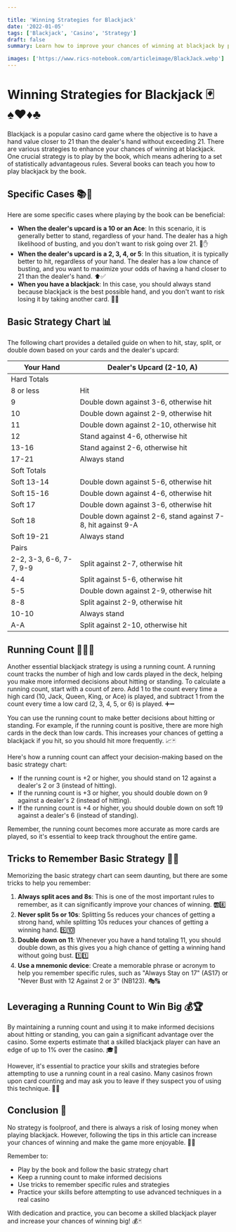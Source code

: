 ```yaml
---

title: 'Winning Strategies for Blackjack'
date: '2022-01-05'
tags: ['Blackjack', 'Casino', 'Strategy']
draft: false
summary: Learn how to improve your chances of winning at blackjack by playing by the book, understanding specific cases, and using a running count. Discover how these strategies can give you an edge over the casino and make the game more enjoyable.

images: ['https://www.rics-notebook.com/articleimage/BlackJack.webp']
---
```


# Winning Strategies for Blackjack 🃏♠️♥️♦️♣️

Blackjack is a popular casino card game where the objective is to have a hand value closer to 21 than the dealer's hand without exceeding 21. There are various strategies to enhance your chances of winning at blackjack. One crucial strategy is to play by the book, which means adhering to a set of statistically advantageous rules. Several books can teach you how to play blackjack by the book.

## Specific Cases 📚🎲

Here are some specific cases where playing by the book can be beneficial:

- **When the dealer's upcard is a 10 or an Ace**: In this scenario, it is generally better to stand, regardless of your hand. The dealer has a high likelihood of busting, and you don't want to risk going over 21. 🚫✋
- **When the dealer's upcard is a 2, 3, 4, or 5**: In this situation, it is typically better to hit, regardless of your hand. The dealer has a low chance of busting, and you want to maximize your odds of having a hand closer to 21 than the dealer's hand. ⬆️✅
- **When you have a blackjack**: In this case, you should always stand because blackjack is the best possible hand, and you don't want to risk losing it by taking another card. 💯🥇

## Basic Strategy Chart 📊

The following chart provides a detailed guide on when to hit, stay, split, or double down based on your cards and the dealer's upcard:

| Your Hand               | Dealer's Upcard (2-10, A)                                   |
| ----------------------- | ----------------------------------------------------------- |
| Hard Totals             |                                                             |
| 8 or less               | Hit                                                         |
| 9                       | Double down against 3-6, otherwise hit                      |
| 10                      | Double down against 2-9, otherwise hit                      |
| 11                      | Double down against 2-10, otherwise hit                     |
| 12                      | Stand against 4-6, otherwise hit                            |
| 13-16                   | Stand against 2-6, otherwise hit                            |
| 17-21                   | Always stand                                                |
| Soft Totals             |                                                             |
| Soft 13-14              | Double down against 5-6, otherwise hit                      |
| Soft 15-16              | Double down against 4-6, otherwise hit                      |
| Soft 17                 | Double down against 3-6, otherwise hit                      |
| Soft 18                 | Double down against 2-6, stand against 7-8, hit against 9-A |
| Soft 19-21              | Always stand                                                |
| Pairs                   |                                                             |
| 2-2, 3-3, 6-6, 7-7, 9-9 | Split against 2-7, otherwise hit                            |
| 4-4                     | Split against 5-6, otherwise hit                            |
| 5-5                     | Double down against 2-9, otherwise hit                      |
| 8-8                     | Split against 2-9, otherwise hit                            |
| 10-10                   | Always stand                                                |
| A-A                     | Split against 2-10, otherwise hit                           |

## Running Count 🏃‍♂️🔢

Another essential blackjack strategy is using a running count. A running count tracks the number of high and low cards played in the deck, helping you make more informed decisions about hitting or standing. To calculate a running count, start with a count of zero. Add 1 to the count every time a high card (10, Jack, Queen, King, or Ace) is played, and subtract 1 from the count every time a low card (2, 3, 4, 5, or 6) is played. ➕➖

You can use the running count to make better decisions about hitting or standing. For example, if the running count is positive, there are more high cards in the deck than low cards. This increases your chances of getting a blackjack if you hit, so you should hit more frequently. 📈🃏

Here's how a running count can affect your decision-making based on the basic strategy chart:

- If the running count is +2 or higher, you should stand on 12 against a dealer's 2 or 3 (instead of hitting).
- If the running count is +3 or higher, you should double down on 9 against a dealer's 2 (instead of hitting).
- If the running count is +4 or higher, you should double down on soft 19 against a dealer's 6 (instead of standing).

Remember, the running count becomes more accurate as more cards are played, so it's essential to keep track throughout the entire game.

## Tricks to Remember Basic Strategy 🧠✨

Memorizing the basic strategy chart can seem daunting, but there are some tricks to help you remember:

1. **Always split aces and 8s**: This is one of the most important rules to remember, as it can significantly improve your chances of winning. 🆎8️⃣
2. **Never split 5s or 10s**: Splitting 5s reduces your chances of getting a strong hand, while splitting 10s reduces your chances of getting a winning hand. 5️⃣🔟
3. **Double down on 11**: Whenever you have a hand totaling 11, you should double down, as this gives you a high chance of getting a winning hand without going bust. 1️⃣1️⃣
4. **Use a mnemonic device**: Create a memorable phrase or acronym to help you remember specific rules, such as "Always Stay on 17" (AS17) or "Never Bust with 12 Against 2 or 3" (NB123). 🎭🔠

## Leveraging a Running Count to Win Big 💰🏆

By maintaining a running count and using it to make informed decisions about hitting or standing, you can gain a significant advantage over the casino. Some experts estimate that a skilled blackjack player can have an edge of up to 1% over the casino. 🎓🎰

However, it's essential to practice your skills and strategies before attempting to use a running count in a real casino. Many casinos frown upon card counting and may ask you to leave if they suspect you of using this technique. 👀🚫

## Conclusion 🎉

No strategy is foolproof, and there is always a risk of losing money when playing blackjack. However, following the tips in this article can increase your chances of winning and make the game more enjoyable. 🎉😃

Remember to:

- Play by the book and follow the basic strategy chart
- Keep a running count to make informed decisions
- Use tricks to remember specific rules and strategies
- Practice your skills before attempting to use advanced techniques in a real casino

With dedication and practice, you can become a skilled blackjack player and increase your chances of winning big! 💰🃏
